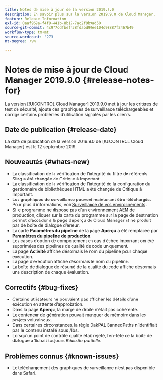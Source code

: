 ```yaml
---
title: Notes de mise à jour de la version 2019.9.0
description: En savoir plus sur la version 2019.9.0 de Cloud Manager.
feature: Release Information
exl-id: 0aaf969a-f4f9-441b-8b17-7ac2f9b9ad50
source-git-commit: 4c977cdfbef438fdabd90ee104d98887f2467b49
workflow-type: tm+mt
source-wordcount: '273'
ht-degree: 79%

---
```


# Notes de mise à jour de Cloud Manager 2019.9.0 {#release-notes-for}

La version [!UICONTROL Cloud Manager] 2019.9.0 met à jour les critères de test de sécurité, ajoute des graphiques de surveillance téléchargeables et corrige certains problèmes d’utilisation signalés par les clients.

## Date de publication {#release-date}

La date de publication de la version 2019.9.0 de [!UICONTROL Cloud Manager] est le 12 septembre 2019.

## Nouveautés {#whats-new}

* La classification de la vérification de l’intégrité du filtre de référents Sling a été changée de Critique à Important.
* La classification de la vérification de l’intégrité de la configuration du gestionnaire de bibliothèques HTML a été changée de Critique à Important.
* Les graphiques de surveillance peuvent maintenant être téléchargés. Pour plus d’informations, voir [Surveillance de vos environnements](/help/using/monitoring-environments.md) .
* Si le programme ne dispose pas d’un environnement AEM de production, cliquer sur la carte du programme sur la page de destination permet d’accéder à la page d’aperçu de Cloud Manager et ne produit pas de boîte de dialogue d’erreur.
* La carte **Paramètres du pipeline** de la page **Aperçu** a été remplacée par **Paramètres du pipeline de production**.
* Les cases d’option de comportement en cas d’échec important ont été supprimées des pipelines de qualité de code uniquement.
* La page **Activité** affiche désormais le nom du pipeline pour chaque exécution.
* La page d’exécution affiche désormais le nom du pipeline.
* La boîte de dialogue de résumé de la qualité du code affiche désormais une description de chaque évaluation.

## Correctifs {#bug-fixes}

* Certains utilisateurs ne pouvaient pas afficher les détails d’une exécution en attente d’approbation.
* Dans la page **Aperçu**, la marge de droite n’était pas cohérente.
* Le conteneur de génération pouvait manquer de mémoire dans les projets volumineux.
* Dans certaines circonstances, la règle OakPAL BannedPaths n’identifiait pas le contenu installé sous /libs.
* Lorsqu’un point de contrôle qualité était rejeté, l’en-tête de la boîte de dialogue affichait toujours *Réussite partielle*.

## Problèmes connus {#known-issues}

* Le téléchargement des graphiques de surveillance n’est pas disponible dans Safari.
